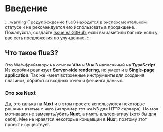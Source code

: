# Введение

::: warning Предупреждение
flue3 находится в эксперементальном статусе и не рекомендуется его использовать в продакшене. Пожалуйста, создайте [Issue на GitHub](https://github.com/FL3NKEY/flue3/issues), если вы заметили баг или если у вас есть предложения по улучшению.
:::

## Что такое flue3?
Это Web-фреймворк на основе **Vite** и **Vue 3** написанный на **TypeScript**. Из коробки реализует **Server-side rendering**, но умеет и в **Single-page application**. Так же имеет встроенные инструменты для создания плагинов, обработки входных точек и фетчинга данных.

### Это же Nuxt
Да, это калька на **Nuxt** и в этом проекте используются некоторые решения взятые с него (например тот же **h3** для HTTP сервера). Но моя мотивация не заменить/убить **Nuxt**, а иметь альтернативу (хотя бы для себя). Мне не нравятся некоторые концепции в **Nuxt**, поэтому этот проект и существует. 
